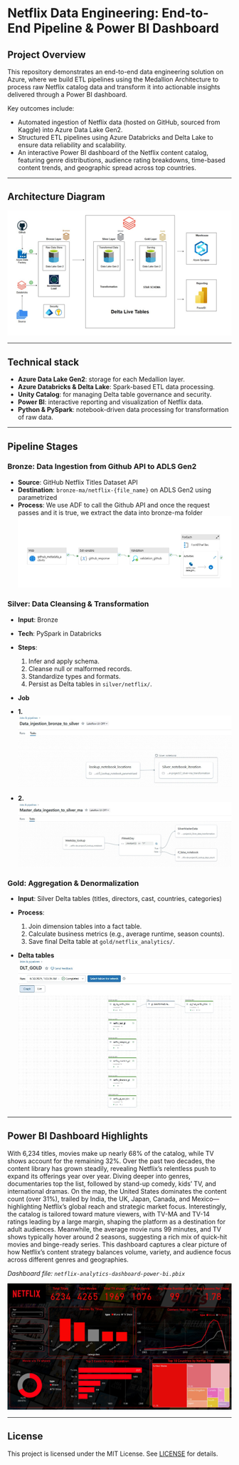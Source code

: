 
# Netflix Data Engineering: End-to-End Pipeline & Power BI Dashboard

## Project Overview
This repository demonstrates an end-to-end data engineering solution on Azure, where we build ETL pipelines using the Medallion Architecture to process raw Netflix catalog data and transform it into actionable insights delivered through a Power BI dashboard.

Key outcomes include:
- Automated ingestion of Netflix data (hosted on GitHub, sourced from Kaggle) into Azure Data Lake Gen2.
- Structured ETL pipelines using Azure Databricks and Delta Lake to ensure data reliability and scalability.
- An interactive Power BI dashboard of the Netflix content catalog, featuring genre distributions, audience rating breakdowns, time-based content trends, and geographic spread across top countries.

---

## Architecture Diagram

![Netflix Data Engineering Architecture](https://raw.githubusercontent.com/adityarajendrashanbhag/Netfix-Azure-data-engineering-project-with-PowerBI-dashboard/main/netflix-data-engineering-architecture.jpg)


---

## Technical stack
- **Azure Data Lake Gen2**: storage for each Medallion layer.
- **Azure Databricks & Delta Lake**: Spark-based ETL data processing.
- **Unity Catalog**: for managing Delta table governance and security.
- **Power BI**: interactive reporting and visualization of Netflix data.
- **Python & PySpark**: notebook-driven data processing for transformation of raw data.

---

## Pipeline Stages

### Bronze: Data Ingestion from Github API to ADLS Gen2
- **Source**: GitHub Netflix Titles Dataset API  
- **Destination**: `bronze-ma/netflix-{file_name}` on ADLS Gen2 using parametrized   
- **Process**: We use ADF to call the Github API and once the request passes and it is true, we extract the data into bronze-ma folder
![ADF](https://raw.githubusercontent.com/adityarajendrashanbhag/Netfix-Azure-data-engineering-project-with-PowerBI-dashboard/main/azure-data-factory/ADF_pipeline.jpg) 

### Silver: Data Cleansing & Transformation  
- **Input**: Bronze
- **Tech**: PySpark in Databricks  
- **Steps**:
  1. Infer and apply schema.  
  2. Cleanse null or malformed records.  
  3. Standardize types and formats.  
  4. Persist as Delta tables in `silver/netflix/`.

- **Job** 
- **1.**
  ![ADF](https://raw.githubusercontent.com/adityarajendrashanbhag/Netfix-Azure-data-engineering-project-with-PowerBI-dashboard/main/azure-databricks/jobs1.jpg)

- **2.**
  ![ADF](https://raw.githubusercontent.com/adityarajendrashanbhag/Netfix-Azure-data-engineering-project-with-PowerBI-dashboard/main/azure-databricks/jobs2.jpg)


### Gold: Aggregation & Denormalization  
- **Input**: Silver Delta tables (titles, directors, cast, countries, categories)  
- **Process**:
  1. Join dimension tables into a fact table.  
  2. Calculate business metrics (e.g., average runtime, season counts).  
  3. Save final Delta table at `gold/netflix_analytics/`.

- **Delta tables** 
  ![ADF](https://raw.githubusercontent.com/adityarajendrashanbhag/Netfix-Azure-data-engineering-project-with-PowerBI-dashboard/main/azure-databricks/pipelines1.jpg)

---

## Power BI Dashboard Highlights
With 6,234 titles, movies make up nearly 68% of the catalog, while TV shows account for the remaining 32%. Over the past two decades, the content library has grown steadily, revealing Netflix’s relentless push to expand its offerings year over year.
Diving deeper into genres, documentaries top the list, followed by stand-up comedy, kids’ TV, and international dramas. On the map, the United States dominates the content count (over 31%), trailed by India, the UK, Japan, Canada, and Mexico—highlighting Netflix’s global reach and strategic market focus.
Interestingly, the catalog is tailored toward mature viewers, with TV-MA and TV-14 ratings leading by a large margin, shaping the platform as a destination for adult audiences. Meanwhile, the average movie runs 99 minutes, and TV shows typically hover around 2 seasons, suggesting a rich mix of quick-hit movies and binge-ready series.
This dashboard captures a clear picture of how Netflix’s content strategy balances volume, variety, and audience focus across different genres and geographies. 


*Dashboard file: `netflix-analytics-dashboard-power-bi.pbix`*


![Netflix Analytics Dashboard](https://raw.githubusercontent.com/adityarajendrashanbhag/Netfix-Azure-data-engineering-project-with-PowerBI-dashboard/main/analytics-dashboard/netflix-analytics-dashboard-power-bi.jpg)


---

## License
This project is licensed under the MIT License. See [LICENSE](LICENSE) for details.
